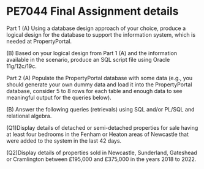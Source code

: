 # PE7044 Final Assignment details

Part 1
(A) Using a database design approach of your choice, produce a logical design for the database to support the information
    system, which is needed at PropertyPortal.



(B) Based on your logical design from Part 1 (A) and the information available in the scenario, produce an SQL script file
    using Oracle 11g/12c/19c.

Part 2
(A) Populate the PropertyPortal database with some data (e.g., you should generate your own dummy data and load it into the
    PropertyPortal database, consider 5 to 8 rows for each table and enough data to see meaningful output for the queries
    below).

(B) Answer the following queries (retrievals) using SQL and/or PL/SQL and relational algebra.

(Q1)Display details of detached or semi-detached properties for sale having at least four bedrooms in the Fenham or Heaton
    areas of Newcastle that were added to the system in the last 42 days.

(Q2)Display details of properties sold in Newcastle, Sunderland, Gateshead or Cramlington between £195,000 and £375,000 in
    the years 2018 to 2022.
